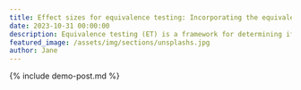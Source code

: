 ```yaml
---
title: Effect sizes for equivalence testing: Incorporating the equivalence interval 
date: 2023-10-31 00:00:00
description: Equivalence testing (ET) is a framework for determining if an effect is small enough to be considered meaningless, wherein meaningless is expressed as an equivalence interval (EI). Although traditional effect sizes (ESs) are important accompaniments to ET, these measures exclude information about the EI. Incorporating the EI is valuable for quantifying how far the effect is from the EI bounds. The proportional distance (PD) from an observed effect to the smallest effect that would render it meaningful is proposed as an ES measure for ET. We conducted two Monte Carlo simulations to evaluate the PD when applied to (1) mean differences and (2) correlations. The coverage rate and bias of the PD were excellent within the investigated conditions. We also applied the PD to two recent psychological studies. These applied examples revealed the beneficial properties of the PD, namely its ability to supply information above and beyond other statistical tests and ESs. 
featured_image: /assets/img/sections/unsplashs.jpg
author: Jane
---
```


{% include demo-post.md %}

